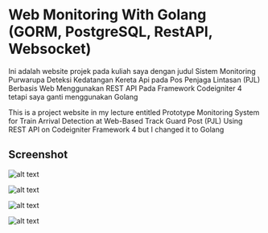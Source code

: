 # Web Monitoring With Golang (GORM, PostgreSQL, RestAPI, Websocket)

Ini adalah website projek pada kuliah saya dengan judul Sistem Monitoring Purwarupa Deteksi Kedatangan Kereta Api pada Pos Penjaga Lintasan (PJL) Berbasis Web Menggunakan REST API Pada Framework Codeigniter 4 tetapi saya ganti menggunakan Golang

This is a project website in my lecture entitled Prototype Monitoring System for Train Arrival Detection at Web-Based Track Guard Post (PJL) Using REST API on Codeigniter Framework 4 but I changed it to Golang

## Screenshot

![alt text](https://github.com/aribftap/Web-Monitoring-With-Go-GORM-PostgreSQL-REST-API-Web-Socket-/blob/main/assets/screenshots/Screenshot%20(17).png?raw=true)
    
![alt text](https://github.com/aribftap/Web-Monitoring-With-Go-GORM-PostgreSQL-REST-API-Web-Socket-/blob/main/assets/screenshots/Screenshot%20(18).png?raw=true)

![alt text](https://github.com/aribftap/Web-Monitoring-With-Go-GORM-PostgreSQL-REST-API-Web-Socket-/blob/main/assets/screenshots/Screenshot%20(19).png?raw=true)

![alt text](https://github.com/aribftap/Web-Monitoring-With-Go-GORM-PostgreSQL-REST-API-Web-Socket-/blob/main/assets/screenshots/Screenshot%20(20).png?raw=true)
